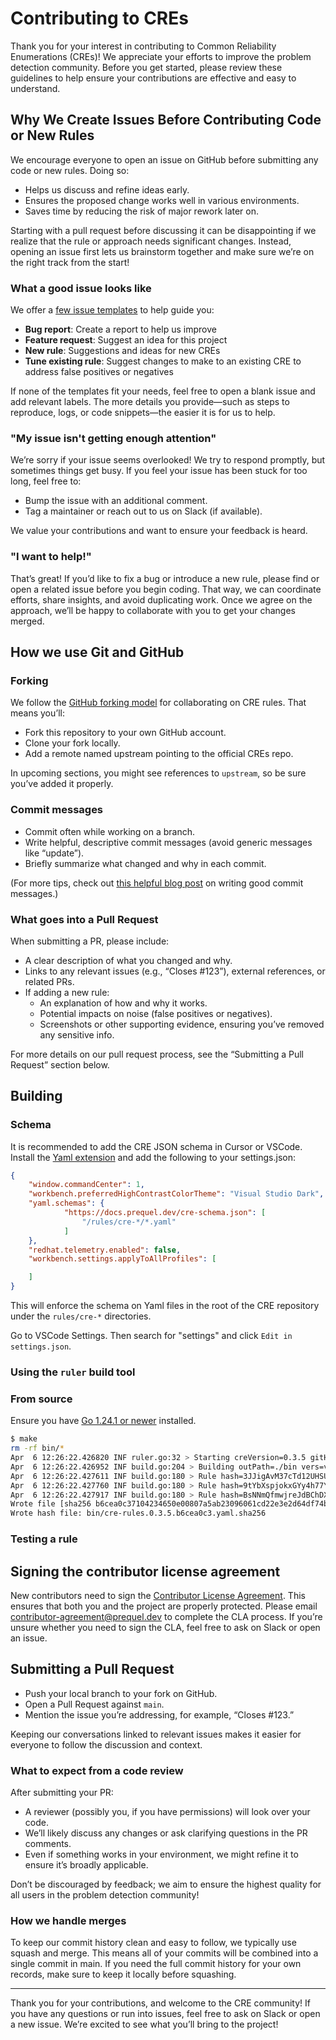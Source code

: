 # Contributing to CREs

Thank you for your interest in contributing to Common Reliability Enumerations (CREs)! We appreciate your efforts to improve the problem detection community. Before you get started, please review these guidelines to help ensure your contributions are effective and easy to understand.

## Why We Create Issues Before Contributing Code or New Rules

We encourage everyone to open an issue on GitHub before submitting any code or new rules. Doing so:

* Helps us discuss and refine ideas early.
* Ensures the proposed change works well in various environments.
* Saves time by reducing the risk of major rework later on.

Starting with a pull request before discussing it can be disappointing if we realize that the rule or approach needs significant changes. Instead, opening an issue first lets us brainstorm together and make sure we’re on the right track from the start!

### What a good issue looks like

We offer a [few issue templates](https://github.com/prequel-dev/cre/issues/new/choose) to help guide you:

* **Bug report**: Create a report to help us improve
* **Feature request**: Suggest an idea for this project
* **New rule**: Suggestions and ideas for new CREs
* **Tune existing rule**: Suggest changes to make to an existing CRE to address false positives or negatives

If none of the templates fit your needs, feel free to open a blank issue and add relevant labels. The more details you provide—such as steps to reproduce, logs, or code snippets—the easier it is for us to help.

### "My issue isn't getting enough attention"

We’re sorry if your issue seems overlooked! We try to respond promptly, but sometimes things get busy. If you feel your issue has been stuck for too long, feel free to:

* Bump the issue with an additional comment.
* Tag a maintainer or reach out to us on Slack (if available).

We value your contributions and want to ensure your feedback is heard.

### "I want to help!"

That’s great! If you’d like to fix a bug or introduce a new rule, please find or open a related issue before you begin coding. That way, we can coordinate efforts, share insights, and avoid duplicating work. Once we agree on the approach, we’ll be happy to collaborate with you to get your changes merged.

## How we use Git and GitHub

### Forking

We follow the [GitHub forking model](https://help.github.com/articles/fork-a-repo/) for collaborating on CRE rules. That means you’ll:

* Fork this repository to your own GitHub account.
* Clone your fork locally.
* Add a remote named upstream pointing to the official CREs repo.

In upcoming sections, you might see references to `upstream`, so be sure you’ve added it properly.

### Commit messages

* Commit often while working on a branch.
* Write helpful, descriptive commit messages (avoid generic messages like “update”).
* Briefly summarize what changed and why in each commit.

(For more tips, check out [this helpful blog post](https://chris.beams.io/posts/git-commit/) on writing good commit messages.)

### What goes into a Pull Request

When submitting a PR, please include:

* A clear description of what you changed and why.
* Links to any relevant issues (e.g., “Closes #123”), external references, or related PRs.
* If adding a new rule:
  * An explanation of how and why it works.
  * Potential impacts on noise (false positives or negatives).
  * Screenshots or other supporting evidence, ensuring you’ve removed any sensitive info.

For more details on our pull request process, see the “Submitting a Pull Request” section below.

## Building

### Schema

It is recommended to add the CRE JSON schema in Cursor or VSCode. Install the [Yaml extension](https://marketplace.visualstudio.com/items?itemName=redhat.vscode-yaml) and add the following to your settings.json:

```json title="settings.json"
{
    "window.commandCenter": 1,
    "workbench.preferredHighContrastColorTheme": "Visual Studio Dark",
    "yaml.schemas": {
            "https://docs.prequel.dev/cre-schema.json": [
                "/rules/cre-*/*.yaml"
            ]
    },
    "redhat.telemetry.enabled": false,
    "workbench.settings.applyToAllProfiles": [

    ]
}
```

This will enforce the schema on Yaml files in the root of the CRE repository under the `rules/cre-*` directories.

Go to VSCode Settings. Then search for "settings" and click `Edit in settings.json`.

### Using the `ruler` build tool

### From source

Ensure you have [Go 1.24.1 or newer](https://go.dev/doc/install) installed.

```bash
$ make
rm -rf bin/*
Apr  6 12:26:22.426820 INF ruler.go:32 > Starting creVersion=0.3.5 gitHash=bab564291a90d398612bb8624f5deb021d396fbf
Apr  6 12:26:22.426952 INF build.go:204 > Building outPath=./bin vers=v0.3.5
Apr  6 12:26:22.427611 INF build.go:180 > Rule hash=3JJigAvM37cTd12UHSUAW62ESCbmsyoP8yaLMG2ciZHn id=CRE-2024-0007
Apr  6 12:26:22.427760 INF build.go:180 > Rule hash=9tYbXspjokxGYy4h77Y22XzMKYKC87cG51rAc5XX6beA id=CRE-2024-0016
Apr  6 12:26:22.427917 INF build.go:180 > Rule hash=BsNNmQfmwjreJdBChDXKCsJbXFerepS4PpCVWEKxdLu1 id=CRE-2024-0021
Wrote file [sha256 b6cea0c37104234650e00807a5ab23096061cd22e3e2d64df74b5358cf97f875]: cre-rules.0.3.5.b6cea0c3.yaml
Wrote hash file: bin/cre-rules.0.3.5.b6cea0c3.yaml.sha256
```

### Testing a rule

## Signing the contributor license agreement

New contributors need to sign the [Contributor License Agreement](https://github.com/prequel-dev/cre/blob/main/cla.md). This ensures that both you and the project are properly protected. Please email contributor-agreement@prequel.dev to complete the CLA process. If you’re unsure whether you need to sign the CLA, feel free to ask on Slack or open an issue.

## Submitting a Pull Request

* Push your local branch to your fork on GitHub.
* Open a Pull Request against `main`.
* Mention the issue you’re addressing, for example, “Closes #123.”

Keeping our conversations linked to relevant issues makes it easier for everyone to follow the discussion and context.

### What to expect from a code review

After submitting your PR:

* A reviewer (possibly you, if you have permissions) will look over your code.
* We’ll likely discuss any changes or ask clarifying questions in the PR comments.
* Even if something works in your environment, we might refine it to ensure it’s broadly applicable.

Don’t be discouraged by feedback; we aim to ensure the highest quality for all users in the problem detection community!

### How we handle merges

To keep our commit history clean and easy to follow, we typically use squash and merge. This means all of your commits will be combined into a single commit in main. If you need the full commit history for your own records, make sure to keep it locally before squashing.

----

Thank you for your contributions, and welcome to the CRE community! If you have any questions or run into issues, feel free to ask on Slack or open a new issue. We’re excited to see what you’ll bring to the project!